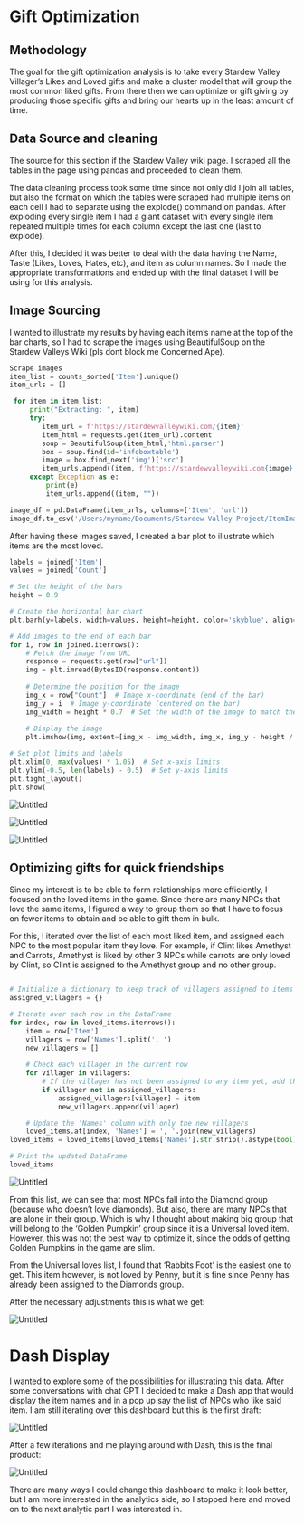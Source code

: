 # Gift Optimization

## Methodology

The goal for the gift optimization analysis is to take every Stardew Valley Villager’s Likes and Loved gifts and make a cluster model that will group the most common liked gifts. From there then we can optimize or gift giving by producing those specific gifts and bring our hearts up in the least amount of time. 

## Data Source and cleaning

The source for this section if the Stardew Valley wiki page. I scraped all the tables in the page using pandas and proceeded to clean them.

The data cleaning process took some time since not only did I join all tables, but also the format on which the tables were scraped had multiple items on each cell I had to separate using the explode() command on pandas. After exploding every single item I had a giant dataset with every single item repeated multiple times for each column except the last one (last to explode).

After this, I decided it was better to deal with the data having the Name, Taste (Likes, Loves, Hates, etc), and item as column names. So I made the appropriate transformations and ended up with the final dataset I will be using for this analysis.

 

## Image Sourcing

I wanted to illustrate my results by having each item’s name at the top of the bar charts, so I had to scrape the images using BeautifulSoup on the Stardew Valleys Wiki (pls dont block me Concerned Ape).

```python
Scrape images
item_list = counts_sorted['Item'].unique()
item_urls = []

 for item in item_list:
     print("Extracting: ", item)
     try:
        item_url = f'https://stardewvalleywiki.com/{item}'
        item_html = requests.get(item_url).content
        soup = BeautifulSoup(item_html,'html.parser')
        box = soup.find(id='infoboxtable')
        image = box.find_next('img')['src']
        item_urls.append((item, f'https://stardewvalleywiki.com{image}'))
     except Exception as e:
         print(e)
         item_urls.append((item, ""))

image_df = pd.DataFrame(item_urls, columns=['Item', 'url'])
image_df.to_csv('/Users/myname/Documents/Stardew Valley Project/ItemImages.csv')
```

After having these images saved, I created a bar plot to illustrate which items are the most loved.

```python
labels = joined['Item']
values = joined['Count']

# Set the height of the bars
height = 0.9

# Create the horizontal bar chart
plt.barh(y=labels, width=values, height=height, color='skyblue', align='center')

# Add images to the end of each bar
for i, row in joined.iterrows():
    # Fetch the image from URL
    response = requests.get(row["url"])
    img = plt.imread(BytesIO(response.content))
    
    # Determine the position for the image
    img_x = row["Count"]  # Image x-coordinate (end of the bar)
    img_y = i  # Image y-coordinate (centered on the bar)
    img_width = height * 0.7  # Set the width of the image to match the bar height
    
    # Display the image
    plt.imshow(img, extent=[img_x - img_width, img_x, img_y - height / 2, img_y + height / 2], aspect='auto', zorder=2)

# Set plot limits and labels
plt.xlim(0, max(values) * 1.05)  # Set x-axis limits
plt.ylim(-0.5, len(labels) - 0.5)  # Set y-axis limits
plt.tight_layout()
plt.show(
```

![Untitled](Gift%20Optimization%20d04c03b0e2f84d419cbda7cf29373e50/Untitled.png)

![Untitled](Gift%20Optimization%20d04c03b0e2f84d419cbda7cf29373e50/Untitled%201.png)

![Untitled](Gift%20Optimization%20d04c03b0e2f84d419cbda7cf29373e50/Untitled%202.png)

## Optimizing gifts for quick friendships

Since my interest is to be able to form relationships more efficiently, I focused on the loved items in the game. Since there are many NPCs that love the same items, I figured a way to group them so that I have to focus on fewer items to obtain and be able to gift them in bulk.

For this, I iterated over the list of each most liked item, and assigned each NPC to the most popular item they love. For example, if Clint likes Amethyst and Carrots, Amethyst is liked by other 3 NPCs while carrots are only loved by Clint, so Clint is assigned to the Amethyst group and no other group. 

```python

# Initialize a dictionary to keep track of villagers assigned to items
assigned_villagers = {}

# Iterate over each row in the DataFrame
for index, row in loved_items.iterrows():
    item = row['Item']
    villagers = row['Names'].split(', ')
    new_villagers = []
    
    # Check each villager in the current row
    for villager in villagers:
        # If the villager has not been assigned to any item yet, add them to the current item's row
        if villager not in assigned_villagers:
            assigned_villagers[villager] = item
            new_villagers.append(villager)

    # Update the 'Names' column with only the new villagers
    loved_items.at[index, 'Names'] = ', '.join(new_villagers)
loved_items = loved_items[loved_items['Names'].str.strip().astype(bool)]

# Print the updated DataFrame
loved_items
```

![Untitled](Gift%20Optimization%20d04c03b0e2f84d419cbda7cf29373e50/Untitled%203.png)

From this list, we can see that most NPCs fall into the Diamond group (because who doesn’t love diamonds). But also, there are many NPCs that are alone in their group. Which is why I thought about making  big group that will belong to the ‘Golden Pumpkin’ group since it is a Universal loved item. However, this was not the best way to optimize it, since the odds of getting Golden Pumpkins in the game are slim. 

From the Universal loves list, I found that ‘Rabbits Foot’ is the easiest one to get. This item however, is not loved by Penny, but it is fine since Penny has already been assigned to the Diamonds group.

After the necessary adjustments this is what we get:

 

![Untitled](Gift%20Optimization%20d04c03b0e2f84d419cbda7cf29373e50/Untitled%204.png)

# Dash Display

I wanted to explore some of the possibilities for illustrating this data. After some conversations with chat GPT I decided to make a Dash app that would display the item names and in a pop up say the list of NPCs who like said item. I am still iterating over this dashboard but this is the first draft:

![Untitled](Gift%20Optimization%20d04c03b0e2f84d419cbda7cf29373e50/Untitled%205.png)

After a few iterations and me playing around with Dash, this is the final product:

![Untitled](Gift%20Optimization%20d04c03b0e2f84d419cbda7cf29373e50/Untitled%206.png)

There are many ways I could change this dashboard to make it look better, but I am more interested in the analytics side, so I stopped here and moved on to the next analytic part I was interested in.